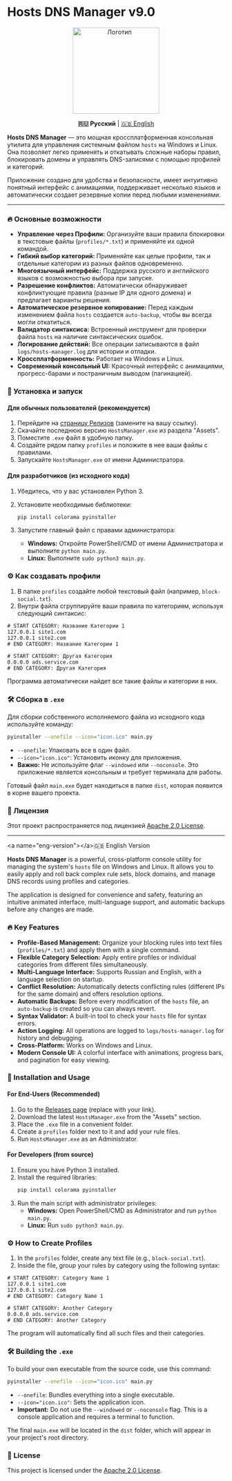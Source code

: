 # Hosts DNS Manager v9.0

<p align="center">
  <img src="https://storage.googleapis.com/gemini-prod/images/425a1768-45a9-4581-9b88-51f6630f9c2d.png" alt="Логотип" width="200"/>
</p>

<p align="center">
  <strong>🇷🇺 Русский</strong> | <a href="#eng-version">🇬🇧 English</a>
</p>

**Hosts DNS Manager** — это мощная кроссплатформенная консольная утилита для управления системным файлом `hosts` на Windows и Linux. Она позволяет легко применять и откатывать сложные наборы правил, блокировать домены и управлять DNS-записями с помощью профилей и категорий.

Приложение создано для удобства и безопасности, имеет интуитивно понятный интерфейс с анимациями, поддерживает несколько языков и автоматически создает резервные копии перед любыми изменениями.

---

### 🔥 Основные возможности

* **Управление через Профили:** Организуйте ваши правила блокировки в текстовые файлы (`profiles/*.txt`) и применяйте их одной командой.
* **Гибкий выбор категорий:** Применяйте как целые профили, так и отдельные категории из разных файлов одновременно.
* **Многоязычный интерфейс:** Поддержка русского и английского языков с возможностью выбора при запуске.
* **Разрешение конфликтов:** Автоматически обнаруживает конфликтующие правила (разные IP для одного домена) и предлагает варианты решения.
* **Автоматическое резервное копирование:** Перед каждым изменением файла `hosts` создается `auto-backup`, чтобы вы всегда могли откатиться.
* **Валидатор синтаксиса:** Встроенный инструмент для проверки файла `hosts` на наличие синтаксических ошибок.
* **Логирование действий:** Все операции записываются в файл `logs/hosts-manager.log` для истории и отладки.
* **Кроссплатформенность:** Работает на Windows и Linux.
* **Современный консольный UI:** Красочный интерфейс с анимациями, прогресс-барами и постраничным выводом (пагинацией).

### 🚀 Установка и запуск

#### Для обычных пользователей (рекомендуется)

1. Перейдите на [страницу Релизов](https://github.com/ВАШ_ЛОГИН/Hosts_DNS/releases) (замените на вашу ссылку).
2. Скачайте последнюю версию `HostsManager.exe` из раздела "Assets".
3. Поместите `.exe` файл в удобную папку.
4. Создайте рядом папку `profiles` и положите в нее ваши файлы с правилами.
5. Запускайте `HostsManager.exe` от имени Администратора.

#### Для разработчиков (из исходного кода)

1. Убедитесь, что у вас установлен Python 3.
2. Установите необходимые библиотеки:
   ```bash
   pip install colorama pyinstaller
   ```

3.  Запустите главный файл с правами администратора:
      * **Windows:** Откройте PowerShell/CMD от имени Администратора и выполните `python main.py`.
      * **Linux:** Выполните `sudo python3 main.py`.

### ⚙️ Как создавать профили

1.  В папке `profiles` создайте любой текстовый файл (например, `block-social.txt`).
2.  Внутри файла сгруппируйте ваши правила по категориям, используя следующий синтаксис:

<!-- end list -->

```
# START CATEGORY: Название Категории 1
127.0.0.1 site1.com
127.0.0.1 site2.com
# END CATEGORY: Название Категории 1

# START CATEGORY: Другая Категория
0.0.0.0 ads.service.com
# END CATEGORY: Другая Категория
```

Программа автоматически найдет все такие файлы и категории в них.

### 🛠️ Сборка в `.exe`

Для сборки собственного исполняемого файла из исходного кода используйте команду:

```bash
pyinstaller --onefile --icon="icon.ico" main.py
```

  * `--onefile`: Упаковать все в один файл.
  * `--icon="icon.ico"`: Установить иконку для приложения.
  * **Важно:** Не используйте флаг `--windowed` или `--noconsole`. Это приложение является консольным и требует терминала для работы.

Готовый файл `main.exe` будет находиться в папке `dist`, которая появится в корне вашего проекта.

### 📄 Лицензия

Этот проект распространяется под лицензией [Apache 2.0 License](https://www.google.com/search?q=LICENSE).

-----


<a name="eng-version"\>\</a\>🇬🇧 English Version

**Hosts DNS Manager** is a powerful, cross-platform console utility for managing the system's `hosts` file on Windows and Linux. It allows you to easily apply and roll back complex rule sets, block domains, and manage DNS records using profiles and categories.

The application is designed for convenience and safety, featuring an intuitive animated interface, multi-language support, and automatic backups before any changes are made.

### 🔥 Key Features

  * **Profile-Based Management:** Organize your blocking rules into text files (`profiles/*.txt`) and apply them with a single command.
  * **Flexible Category Selection:** Apply entire profiles or individual categories from different files simultaneously.
  * **Multi-Language Interface:** Supports Russian and English, with a language selection on startup.
  * **Conflict Resolution:** Automatically detects conflicting rules (different IPs for the same domain) and offers resolution options.
  * **Automatic Backups:** Before every modification of the `hosts` file, an `auto-backup` is created so you can always revert.
  * **Syntax Validator:** A built-in tool to check your `hosts` file for syntax errors.
  * **Action Logging:** All operations are logged to `logs/hosts-manager.log` for history and debugging.
  * **Cross-Platform:** Works on Windows and Linux.
  * **Modern Console UI:** A colorful interface with animations, progress bars, and pagination for easy viewing.

### 🚀 Installation and Usage

#### For End-Users (Recommended)

1.  Go to the [Releases page](https://www.google.com/search?q=https://github.com/YOUR_LOGIN/Hosts_DNS/releases) (replace with your link).
2.  Download the latest `HostsManager.exe` from the "Assets" section.
3.  Place the `.exe` file in a convenient folder.
4.  Create a `profiles` folder next to it and add your rule files.
5.  Run `HostsManager.exe` as an Administrator.

#### For Developers (from source)

1.  Ensure you have Python 3 installed.
2.  Install the required libraries:
    ```bash
    pip install colorama pyinstaller
    ```
3.  Run the main script with administrator privileges:
      * **Windows:** Open PowerShell/CMD as Administrator and run `python main.py`.
      * **Linux:** Run `sudo python3 main.py`.

### ⚙️ How to Create Profiles

1.  In the `profiles` folder, create any text file (e.g., `block-social.txt`).
2.  Inside the file, group your rules by category using the following syntax:

<!-- end list -->

```
# START CATEGORY: Category Name 1
127.0.0.1 site1.com
127.0.0.1 site2.com
# END CATEGORY: Category Name 1

# START CATEGORY: Another Category
0.0.0.0 ads.service.com
# END CATEGORY: Another Category
```

The program will automatically find all such files and their categories.

### 🛠️ Building the `.exe`

To build your own executable from the source code, use this command:

```bash
pyinstaller --onefile --icon="icon.ico" main.py
```

  * `--onefile`: Bundles everything into a single executable.
  * `--icon="icon.ico"`: Sets the application icon.
  * **Important:** Do not use the `--windowed` or `--noconsole` flag. This is a console application and requires a terminal to function.

The final `main.exe` will be located in the `dist` folder, which will appear in your project's root directory.

### 📄 License

This project is licensed under the [Apache 2.0 License](https://www.google.com/search?q=LICENSE).
